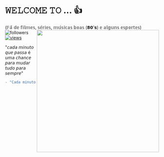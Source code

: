 # 𝚆𝙴𝙻𝙲𝙾𝙼𝙴 𝚃𝙾 ...  👍  
  (𝔽𝕒̃ 𝕕𝕖 𝕗𝕚𝕝𝕞𝕖𝕤, 𝕤𝕖́𝕣𝕚𝕖𝕤, 𝕞𝕦́𝕤𝕚𝕔𝕒𝕤 𝕓𝕠𝕒𝕤 (𝟴𝟬'𝘀) 𝕖 𝕒𝕝𝕘𝕦𝕟𝕤 𝕖𝕤𝕡𝕠𝕣𝕥𝕖𝕤)                                                                                 
 <img align="right" alt="" src="https://media1.giphy.com/media/v1.Y2lkPTc5MGI3NjExa21qcjNhMWI2Y2FwajEzYnR3bG1hdzk5bHk3N3E2YXYwdGd5djQ5NCZlcD12MV9pbnRlcm5hbF9naWZfYnlfaWQmY3Q9Zw/9V8RorZtNTN8jf27k0/giphy.gif"  width="400px"/>
 <img alt="followers" title="Follow me on Github" src="https://custom-icon-badges.herokuapp.com/github/followers/Persa89?color=236ad3&labelColor=1155ba&style=for-the-badge&logo=person-add&label=Follow&logoColor=white"/></a>
  <a href="https://github.com/Persa89/Simple-View-Counter">
    <img alt="views" title="GitHub profile views" src="https://komarev.com/ghpvc/?username=Persa89&style=for-the-badge&color=lightgrey"/>
  </a>
</p> 
 
"𝘤𝘢𝘥𝘢 𝘮𝘪𝘯𝘶𝘵𝘰 𝘲𝘶𝘦 𝘱𝘢𝘴𝘴𝘢 é 𝘶𝘮𝘢 𝘤𝘩𝘢𝘯𝘤𝘦 𝘱𝘢𝘳𝘢 𝘮𝘶𝘥𝘢𝘳 𝘵𝘶𝘥𝘰 𝘱𝘢𝘳𝘢 𝘴𝘦𝘮𝘱𝘳𝘦"
            

```diff
- "Cada minuto que passa é mais uma chance para mudar tudo a sua volta." – David Aames
